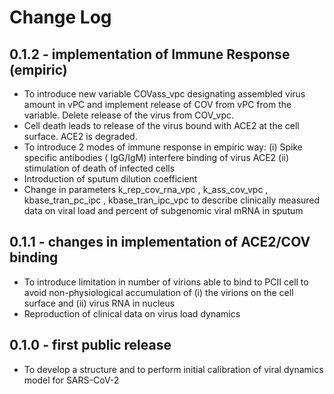 # Change Log

## 0.1.2 - implementation of Immune Response (empiric)

- To introduce new variable COVass_vpc designating assembled virus amount in vPC and implement release of COV from vPC from the variable. Delete release of the virus from COV_vpc.
- Cell death leads to release of the virus bound with ACE2 at the cell surface. ACE2 is degraded. 
- To introduce 2 modes of immune response in empiric way: (i) Spike specific antibodies ( IgG/IgM) interfere binding of virus ACE2 (ii) stimulation of death of infected cells
- Introduction of sputum dilution coefficient
- Change in parameters k_rep_cov_rna_vpc , k_ass_cov_vpc , kbase_tran_pc_ipc , kbase_tran_ipc_vpc to describe clinically measured data on viral load and percent of subgenomic viral mRNA in sputum

## 0.1.1 - changes in implementation of ACE2/COV binding

- To introduce limitation in number of virions able to bind to PCII cell to avoid non-physiological accumulation of (i) the virions on the cell surface and (ii) virus RNA in nucleus
- Reproduction of clinical data on virus load dynamics

## 0.1.0 - first public release

- To develop a structure and to perform initial calibration of viral dynamics model for SARS-CoV-2
